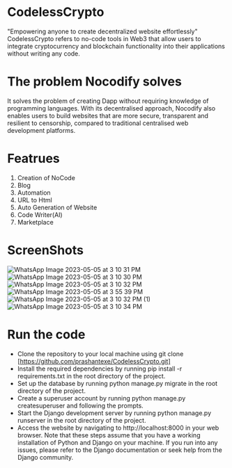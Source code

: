 # CodelessCrypto

"Empowering anyone to create decentralized website effortlessly" 
CodelessCrypto refers to no-code tools in Web3 that allow users to integrate cryptocurrency and blockchain functionality into their applications without writing any code.

# The problem Nocodify solves

It solves the problem of creating Dapp without requiring knowledge of programming languages. With its decentralised approach, Nocodify also enables users to build websites that are more secure, transparent and resilient to censorship, compared to traditional centralised web development platforms.

# Featrues

1. Creation of NoCode
2. Blog
3. Automation
4. URL to Html
5. Auto Generation of Website
6. Code Writer(AI)
7. Marketplace

# ScreenShots

![WhatsApp Image 2023-05-05 at 3 10 31 PM](https://user-images.githubusercontent.com/111880621/236436978-89b24c23-adba-4931-aae0-5d8fa0784373.jpeg)
![WhatsApp Image 2023-05-05 at 3 10 30 PM](https://user-images.githubusercontent.com/111880621/236437051-dc6aedf2-e505-41f9-bac1-0f406fdecdaa.jpeg)
![WhatsApp Image 2023-05-05 at 3 10 32 PM](https://user-images.githubusercontent.com/111880621/236437082-05bbf46a-8fbd-4ad8-b5d0-ac0dc22df7ba.jpeg)
![WhatsApp Image 2023-05-05 at 3 55 39 PM](https://user-images.githubusercontent.com/111880621/236437116-3839f00a-4497-494c-a628-729638f7e3fe.jpeg)
![WhatsApp Image 2023-05-05 at 3 10 32 PM (1)](https://user-images.githubusercontent.com/111880621/236437087-432e008f-e603-4903-9c11-9a04c0eb8bc6.jpeg)
![WhatsApp Image 2023-05-05 at 3 10 34 PM](https://user-images.githubusercontent.com/111880621/236437102-2de14be8-98c1-4ad4-982f-8b38af97d6d3.jpeg)

# Run the code
- Clone the repository to your local machine using git clone [https://github.com/prashantexe/CodelessCrypto.git]
- Install the required dependencies by running pip install -r requirements.txt in the root directory of the project.
- Set up the database by running python manage.py migrate in the root directory of the project.
- Create a superuser account by running python manage.py createsuperuser and following the prompts.
- Start the Django development server by running python manage.py runserver in the root directory of the project.
- Access the website by navigating to http://localhost:8000 in your web browser.
Note that these steps assume that you have a working installation of Python and Django on your machine. If you run into any issues, please refer to the Django documentation or seek help from the Django community.
